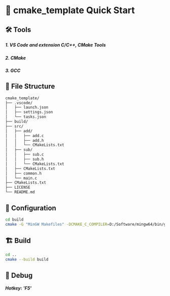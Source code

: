 # 🚀 cmake_template Quick Start
## 🛠️ Tools
##### 1. VS Code and extension C/C++, CMake Tools
##### 2. CMake
##### 3. GCC

## 📁 File Structure
```bash
cmake_template/
├── .vscode/
│   ├── launch.json
│   ├── settings.json
│   └── tasks.json
├── build/
├── src/
│   ├── add/
│   │   ├── add.c
│   │   ├── add.h
│   │   └── CMakeLists.txt
│   ├── sub/
│   │   ├── sub.c
│   │   ├── sub.h
│   │   └── CMakeLists.txt
│   ├── CMakeLists.txt
│   ├── common.h
│   └── main.c
├── CMakeLists.txt
├── LICENSE
└── README.md
```
## 🔧 Configuration
```bash
cd build
cmake -G "MinGW Makefiles" -DCMAKE_C_COMPILER=D:/Software/mingw64/bin/gcc.exe -DCMAKE_CXX_COMPILER=D:/Software/mingw64/bin/g++.exe -DCMAKE_MAKE_PROGRAM=D:/Software/mingw64/bin/mingw32-make.exe ..
```
## 🏗️ Build
```bash
cd ..
cmake --build build
```
## 🐞 Debug
##### Hotkey: 'F5'
